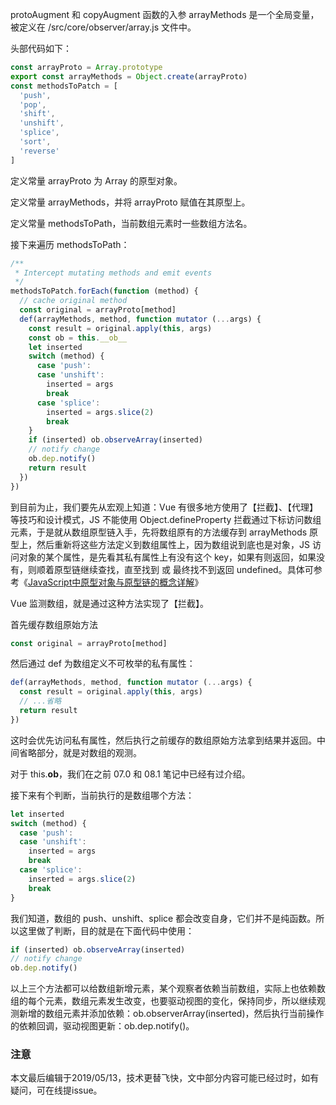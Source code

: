 protoAugment 和 copyAugment 函数的入参 arrayMethods 是一个全局变量，被定义在 /src/core/observer/array.js 文件中。

头部代码如下：

``` javascript
const arrayProto = Array.prototype
export const arrayMethods = Object.create(arrayProto)
const methodsToPatch = [
  'push',
  'pop',
  'shift',
  'unshift',
  'splice',
  'sort',
  'reverse'
]
```

定义常量 arrayProto 为 Array 的原型对象。

定义常量 arrayMethods，并将 arrayProto 赋值在其原型上。

定义常量 methodsToPath，当前数组元素时一些数组方法名。

接下来遍历 methodsToPath：

``` javascript
/**
 * Intercept mutating methods and emit events
 */
methodsToPatch.forEach(function (method) {
  // cache original method
  const original = arrayProto[method]
  def(arrayMethods, method, function mutator (...args) {
    const result = original.apply(this, args)
    const ob = this.__ob__
    let inserted
    switch (method) {
      case 'push':
      case 'unshift':
        inserted = args
        break
      case 'splice':
        inserted = args.slice(2)
        break
    }
    if (inserted) ob.observeArray(inserted)
    // notify change
    ob.dep.notify()
    return result
  })
})
```

到目前为止，我们要先从宏观上知道：Vue 有很多地方使用了【拦截】、【代理】等技巧和设计模式，JS 不能使用 Object.defineProperty 拦截通过下标访问数组元素，于是就从数组原型链入手，先将数组原有的方法缓存到 arrayMethods 原型上，然后重新将这些方法定义到数组属性上，因为数组说到底也是对象，JS 访问对象的某个属性，是先看其私有属性上有没有这个 key，如果有则返回，如果没有，则顺着原型链继续查找，直至找到 或 最终找不到返回 undefined。具体可参考《[JavaScript中原型对象与原型链的概念详解](http://www.zymseo.com/298.html)》

Vue 监测数组，就是通过这种方法实现了【拦截】。

首先缓存数组原始方法

``` javascript
const original = arrayProto[method]
```

然后通过 def 为数组定义不可枚举的私有属性：

``` javascript
def(arrayMethods, method, function mutator (...args) {
  const result = original.apply(this, args)
  // ...省略
  return result
})
```

这时会优先访问私有属性，然后执行之前缓存的数组原始方法拿到结果并返回。中间省略部分，就是对数组的观测。

对于 this.__ob__，我们在之前 07.0 和 08.1 笔记中已经有过介绍。

接下来有个判断，当前执行的是数组哪个方法：

``` javascript
let inserted
switch (method) {
  case 'push':
  case 'unshift':
    inserted = args
    break
  case 'splice':
    inserted = args.slice(2)
    break
}
```

我们知道，数组的 push、unshift、splice 都会改变自身，它们并不是纯函数。所以这里做了判断，目的就是在下面代码中使用：

``` javascript
if (inserted) ob.observeArray(inserted)
// notify change
ob.dep.notify()
```

以上三个方法都可以给数组新增元素，某个观察者依赖当前数组，实际上也依赖数组的每个元素，数组元素发生改变，也要驱动视图的变化，保持同步，所以继续观测新增的数组元素并添加依赖：ob.observerArray(inserted)，然后执行当前操作的依赖回调，驱动视图更新：ob.dep.notify()。

### 注意
本文最后编辑于2019/05/13，技术更替飞快，文中部分内容可能已经过时，如有疑问，可在线提issue。
